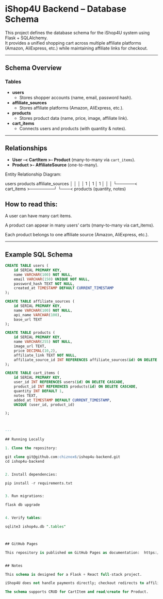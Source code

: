 # iShop4U Backend – Database Schema

This project defines the database schema for the iShop4U system using Flask + SQLAlchemy.  
It provides a unified shopping cart across multiple affiliate platforms (Amazon, AliExpress, etc.) while maintaining affiliate links for checkout.

---

## Schema Overview

### Tables
- **users**
  - Stores shopper accounts (name, email, password hash).
- **affiliate_sources**
  - Stores affiliate platforms (Amazon, AliExpress, etc.).
- **products**
  - Stores product data (name, price, image, affiliate link).
- **cart_items**
  - Connects users and products (with quantity & notes).

---

## Relationships
- **User -< CartItem >- Product** (many-to-many via `cart_items`).  
- **Product >- AffiliateSource** (one-to-many).  

Entity Relationship Diagram:

users                       products                       affiliate_sources
  │                            │                                 │
  │ 1                          │ 1                               │ 1
  │                            │                                 │
  └──────< cart_items >────────┘                                 └───< products
         (quantity, notes)



## How to read this:

A user can have many cart items.

A product can appear in many users’ carts (many-to-many via cart_items).

Each product belongs to one affiliate source (Amazon, AliExpress, etc.).


---

## Example SQL Schema

```sql
CREATE TABLE users (
    id SERIAL PRIMARY KEY,
    name VARCHAR(100) NOT NULL,
    email VARCHAR(150) UNIQUE NOT NULL,
    password_hash TEXT NOT NULL,
    created_at TIMESTAMP DEFAULT CURRENT_TIMESTAMP
);

CREATE TABLE affiliate_sources (
    id SERIAL PRIMARY KEY,
    name VARCHAR(100) NOT NULL,
    api_name VARCHAR(100),
    base_url TEXT
);

CREATE TABLE products (
    id SERIAL PRIMARY KEY,
    name VARCHAR(255) NOT NULL,
    image_url TEXT,
    price DECIMAL(10,2),
    affiliate_link TEXT NOT NULL,
    affiliate_source_id INT REFERENCES affiliate_sources(id) ON DELETE CASCADE
);

CREATE TABLE cart_items (
    id SERIAL PRIMARY KEY,
    user_id INT REFERENCES users(id) ON DELETE CASCADE,
    product_id INT REFERENCES products(id) ON DELETE CASCADE,
    quantity INT DEFAULT 1,
    notes TEXT,
    added_at TIMESTAMP DEFAULT CURRENT_TIMESTAMP,
    UNIQUE (user_id, product_id)

);



---

## Running Locally

1. Clone the repository:

git clone git@github.com:chiznox6/ishop4u-backend.git
cd ishop4u-backend


2. Install dependencies:

pip install -r requirements.txt


3. Run migrations:

flask db upgrade


4. Verify tables:

sqlite3 ishop4u.db ".tables"



## GitHub Pages

This repository is published on GitHub Pages as documentation:  https://github.com/chiznox6/ishop4u-backend.git


## Notes

This schema is designed for a Flask + React full-stack project.

iShop4U does not handle payments directly; checkout redirects to affiliate links.

The schema supports CRUD for CartItem and read/create for Product.